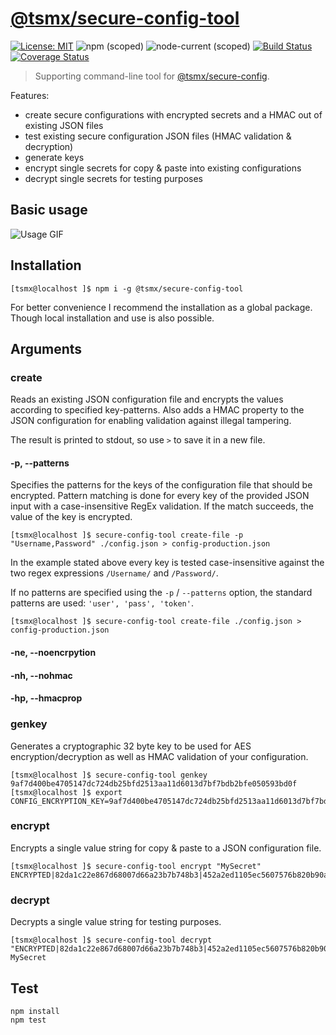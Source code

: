 # [**@tsmx/secure-config-tool**](https://github.com/tsmx/secure-config-tool)

[![License: MIT](https://img.shields.io/badge/License-MIT-blue.svg)](https://opensource.org/licenses/MIT)
![npm (scoped)](https://img.shields.io/npm/v/@tsmx/secure-config-tool)
![node-current (scoped)](https://img.shields.io/node/v/@tsmx/secure-config-tool)
[![Build Status](https://img.shields.io/github/workflow/status/tsmx/secure-config-tool/git-ci-build)](https://img.shields.io/github/workflow/status/tsmx/secure-config-tool/git-ci-build)
[![Coverage Status](https://coveralls.io/repos/github/tsmx/secure-config-tool/badge.svg?branch=master)](https://coveralls.io/github/tsmx/secure-config-tool?branch=master)

> Supporting command-line tool for [@tsmx/secure-config](https://www.npmjs.com/package/@tsmx/secure-config).

Features:
- create secure configurations with encrypted secrets and a HMAC out of existing JSON files
- test existing secure configuration JSON files (HMAC validation & decryption)
- generate keys 
- encrypt single secrets for copy & paste into existing configurations
- decrypt single secrets for testing purposes

## Basic usage

![Usage GIF](https://tsmx.net/wp-content/uploads/2020/11/secure-config-tool-fast.gif)

## Installation

```
[tsmx@localhost ]$ npm i -g @tsmx/secure-config-tool
```

For better convenience I recommend the installation as a global package. Though local installation and use is also possible.

## Arguments

### create

Reads an existing JSON configuration file and encrypts the values according to specified key-patterns. Also adds a HMAC property to the JSON configuration for enabling validation against illegal tampering.

The result is printed to stdout, so use `>` to save it in a new file.

#### -p, --patterns

Specifies the patterns for the keys of the configuration file that should be encrypted. Pattern matching is done for every key of the provided JSON input with a case-insensitive RegEx validation. If the match succeeds, the value of the key is encrypted.

```
[tsmx@localhost ]$ secure-config-tool create-file -p "Username,Password" ./config.json > config-production.json
```

In the example stated above every key is tested case-insensitive against the two regex expressions `/Username/` and `/Password/`.

If no patterns are specified using the `-p` / `--patterns` option, the standard patterns are used: `'user', 'pass', 'token'`. 

```
[tsmx@localhost ]$ secure-config-tool create-file ./config.json > config-production.json
```

#### -ne, --noencrpytion

#### -nh, --nohmac

#### -hp, --hmacprop

### genkey

Generates a cryptographic 32 byte key to be used for AES encryption/decryption as well as HMAC validation of your configuration. 

```
[tsmx@localhost ]$ secure-config-tool genkey
9af7d400be4705147dc724db25bfd2513aa11d6013d7bf7bdb2bfe050593bd0f
[tsmx@localhost ]$ export CONFIG_ENCRYPTION_KEY=9af7d400be4705147dc724db25bfd2513aa11d6013d7bf7bdb2bfe050593bd0f
```

### encrypt

Encrypts a single value string for copy & paste to a JSON configuration file.

```
[tsmx@localhost ]$ secure-config-tool encrypt "MySecret"
ENCRYPTED|82da1c22e867d68007d66a23b7b748b3|452a2ed1105ec5607576b820b90aa49f
```

### decrypt

Decrypts a single value string for testing purposes.

```
[tsmx@localhost ]$ secure-config-tool decrypt "ENCRYPTED|82da1c22e867d68007d66a23b7b748b3|452a2ed1105ec5607576b820b90aa49f"
MySecret
```

## Test

```
npm install
npm test
```